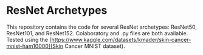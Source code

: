 # ResNet Archetypes

This repository contains the code for several ResNet archetypes: ResNet50, ResNet101, and ResNet152. Colaboratory and .py files are both available. Tested using the [https://www.kaggle.com/datasets/kmader/skin-cancer-mnist-ham10000](Skin Cancer MNIST dataset). 
